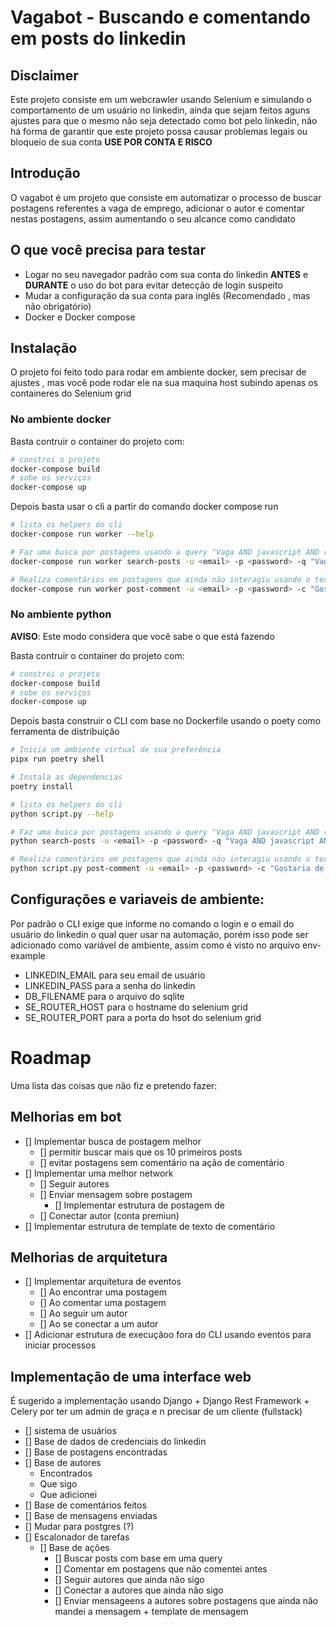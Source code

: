 # Vagabot - Buscando e comentando em posts do linkedin

## Disclaimer

Este projeto consiste em um webcrawler usando Selenium e simulando o comportamento de um usuário no linkedin, ainda que sejam feitos aguns ajustes para que o mesmo não seja detectado como bot pelo linkedin, não há forma de garantir que este projeto possa causar problemas legais ou bloqueio de sua conta __USE POR CONTA E RISCO__

## Introdução

O vagabot é um projeto que consiste em automatizar o processo de buscar postagens referentes a vaga de emprego, adicionar o autor e comentar nestas postagens, assim aumentando o seu alcance como candidato

## O que você precisa para testar
- Logar no seu navegador padrão com sua conta do linkedin __ANTES__ e __DURANTE__ o uso do bot para evitar detecção de login suspeito
- Mudar a configuração da sua conta para inglês (Recomendado , mas não obrigatório)
- Docker e Docker compose

## Instalação
O projeto foi feito todo para rodar em ambiente docker, sem precisar de ajustes , mas você pode rodar ele na sua maquina host subindo apenas os containeres do Selenium grid

### No ambiente docker
Basta contruir o container do projeto com:

```bash
# constroi o projeto
docker-compose build
# sobe os serviços
docker-compose up
```

Depois basta usar o cli a partir do comando docker compose run

```bash
# lista os helpers do cli
docker-compose run worker --help

# Faz uma busca por postagens usando a query "Vaga AND javascript AND remoto" sendo -u e -p email de login e senha do linkedin
docker-compose run worker search-posts -u <email> -p <password> -q "Vaga AND javascript AND remoto"

# Realiza comentários em postagens que ainda não interagiu usando o texto "Gostaria de participar, entre em contato comuigo pelo direct" sendo -u e -p email de login e senha do linkedin
docker-compose run worker post-comment -u <email> -p <password> -c "Gostaria de participar, entre em contato comuigo pelo direct"

```
### No ambiente python

__AVISO__: Este modo considera que você sabe o que está fazendo

Basta contruir o container do projeto com:

```bash
# constroi o projeto
docker-compose build
# sobe os serviços
docker-compose up
```

Depois basta construir o CLI com base no Dockerfile usando o poety como ferramenta de distribuição

```bash
# Inicia um ambiente virtual de sua preferência
pipx run poetry shell

# Instala as dependencias
poetry install

# lista os helpers do cli
python script.py --help

# Faz uma busca por postagens usando a query "Vaga AND javascript AND remoto" sendo -u e -p email de login e senha do linkedin
python search-posts -u <email> -p <password> -q "Vaga AND javascript AND remoto"

# Realiza comentários em postagens que ainda não interagiu usando o texto "Gostaria de participar, entre em contato comuigo pelo direct" sendo -u e -p email de login e senha do linkedin
python script.py post-comment -u <email> -p <password> -c "Gostaria de participar, entre em contato comuigo pelo direct"

```
## Configurações e variaveis de ambiente:
Por padrão o CLI exige que informe no comando o login e o email do usuário do linkedin o qual quer usar na automação, porém isso pode ser adicionado como variável de ambiente, assim como é visto no arquivo env-example
- LINKEDIN_EMAIL para seu email de usuário
- LINKEDIN_PASS para a senha do linkedin 
- DB_FILENAME para o arquivo do sqlite
- SE_ROUTER_HOST para o hostname do selenium grid
- SE_ROUTER_PORT para a porta do hsot do selenium grid

# Roadmap
Uma lista das coisas que não fiz e pretendo fazer:
## Melhorias em bot
- [] Implementar busca de postagem melhor
    - [] permitir buscar mais que os 10 primeiros posts
    - [] evitar postagens sem comentário na ação de comentário
- [] Implementar uma melhor network
    - [] Seguir autores
    - [] Enviar mensagem sobre postagem
        - [] Implementar estrutura de postagem de 
    - [] Conectar autor (conta premiun)
- [] Implementar estrutura de template de texto de comentário
## Melhorias de arquitetura
- [] Implementar arquitetura de eventos
    - [] Ao encontrar uma postagem
    - [] Ao comentar uma postagem
    - [] Ao seguir um autor
    - [] Ao se conectar a um autor
- [] Adicionar estrutura de execuçãoo fora do CLI usando eventos para iniciar processos
## Implementação de uma interface web
É sugerido a implementação usando Django + Django Rest Framework + Celery por ter um admin de graça e n precisar de um cliente (fullstack)
- [] sistema de usuários
- [] Base de dados de credenciais do linkedin
- [] Base de postagens encontradas
- [] Base de autores
    - Encontrados
    - Que sigo
    - Que adicionei
- [] Base de comentários feitos
- [] Base de mensagens enviadas
- [] Mudar para postgres (?)
- [] Escalonador de tarefas
    - [] Base de ações
        - [] Buscar posts com base em uma query
        - [] Comentar em postagens que não comentei antes
        - [] Seguir autores que ainda não sigo
        - [] Conectar a autores que ainda não sigo
        - [] Enviar mensageens a autores sobre postagens que ainda não mandei a mensagem + template de mensagem